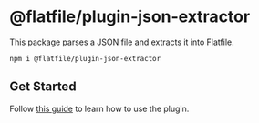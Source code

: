 # @flatfile/plugin-json-extractor

This package parses a JSON file and extracts it into Flatfile.

`npm i @flatfile/plugin-json-extractor`

## Get Started

Follow [this guide](https://flatfile.com/docs/plugins/extractors/json-extractor) to learn how to use the plugin.